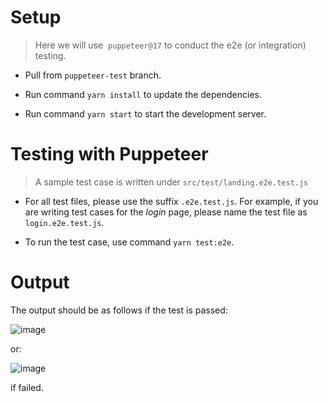 # Setup

>  Here we will use  `puppeteer@17` to conduct the e2e (or integration) testing.



* Pull from `puppeteer-test` branch.

* Run command `yarn install` to update the dependencies.

* Run command `yarn start` to start the development server.



# Testing with Puppeteer

> A sample test case is written under `src/test/landing.e2e.test.js`

* For all test files, please use the suffix `.e2e.test.js`. For example, if you are writing test cases for the *login* page, please name the test file as `login.e2e.test.js`.

* To run the test case, use command `yarn test:e2e`.



# Output

The output should be as follows if the test is passed:

![image](https://user-images.githubusercontent.com/48679943/195091369-142d4bf9-8020-48f8-bcb4-dc2bd8a0bcc7.png)




or:

![image](https://user-images.githubusercontent.com/48679943/195091231-33863d17-093e-43d7-a9bf-ee0f42f01ce8.png)

if failed.
